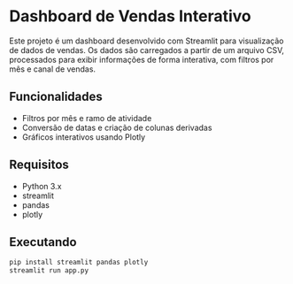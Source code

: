 # Dashboard de Vendas Interativo

Este projeto é um dashboard desenvolvido com Streamlit para visualização de dados de vendas. Os dados são carregados a partir de um arquivo CSV, processados para exibir informações de forma interativa, com filtros por mês e canal de vendas.

## Funcionalidades

- Filtros por mês e ramo de atividade
- Conversão de datas e criação de colunas derivadas
- Gráficos interativos usando Plotly

## Requisitos

- Python 3.x
- streamlit
- pandas
- plotly

## Executando

```bash
pip install streamlit pandas plotly
streamlit run app.py
```